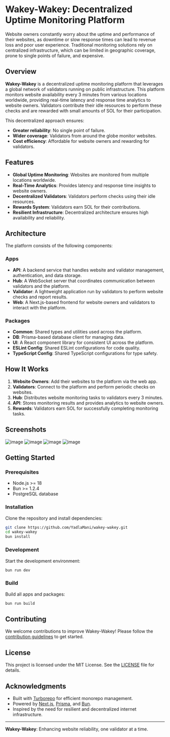 # Wakey-Wakey: Decentralized Uptime Monitoring Platform

Website owners constantly worry about the uptime and performance of their websites, as downtime or slow response times can lead to revenue loss and poor user experience. Traditional monitoring solutions rely on centralized infrastructure, which can be limited in geographic coverage, prone to single points of failure, and expensive.

## Overview

**Wakey-Wakey** is a decentralized uptime monitoring platform that leverages a global network of validators running on public infrastructure. This platform monitors website availability every 3 minutes from various locations worldwide, providing real-time latency and response time analytics to website owners. Validators contribute their idle resources to perform these checks and are rewarded with small amounts of SOL for their participation.

This decentralized approach ensures:

- **Greater reliability**: No single point of failure.
- **Wider coverage**: Validators from around the globe monitor websites.
- **Cost efficiency**: Affordable for website owners and rewarding for validators.

## Features

- **Global Uptime Monitoring**: Websites are monitored from multiple locations worldwide.
- **Real-Time Analytics**: Provides latency and response time insights to website owners.
- **Decentralized Validators**: Validators perform checks using their idle resources.
- **Rewards System**: Validators earn SOL for their contributions.
- **Resilient Infrastructure**: Decentralized architecture ensures high availability and reliability.

## Architecture

The platform consists of the following components:

### Apps

- **API**: A backend service that handles website and validator management, authentication, and data storage.
- **Hub**: A WebSocket server that coordinates communication between validators and the platform.
- **Validator**: A lightweight application run by validators to perform website checks and report results.
- **Web**: A Next.js-based frontend for website owners and validators to interact with the platform.

### Packages

- **Common**: Shared types and utilities used across the platform.
- **DB**: Prisma-based database client for managing data.
- **UI**: A React component library for consistent UI across the platform.
- **ESLint Config**: Shared ESLint configurations for code quality.
- **TypeScript Config**: Shared TypeScript configurations for type safety.

## How It Works

1. **Website Owners**: Add their websites to the platform via the web app.
2. **Validators**: Connect to the platform and perform periodic checks on websites.
3. **Hub**: Distributes website monitoring tasks to validators every 3 minutes.
4. **API**: Stores monitoring results and provides analytics to website owners.
5. **Rewards**: Validators earn SOL for successfully completing monitoring tasks.

## Screenshots

![image](https://github.com/user-attachments/assets/6405a228-c3df-4862-8c9d-238673db723e)
![image](https://github.com/user-attachments/assets/0ac41d04-dde6-446e-942e-e79306bb2a4d)
![image](https://github.com/user-attachments/assets/26184c7e-ff5c-4e56-a2f6-eec396b0f02d)
![image](https://github.com/user-attachments/assets/a63935b2-9af9-495d-970b-0623a44c9321)

## Getting Started

### Prerequisites

- Node.js >= 18
- Bun >= 1.2.4
- PostgreSQL database

### Installation

Clone the repository and install dependencies:

```sh
git clone https://github.com/YadlaMani/wakey-wakey.git
cd wakey-wakey
bun install
```

### Development

Start the development environment:

```sh
bun run dev
```

### Build

Build all apps and packages:

```sh
bun run build
```

## Contributing

We welcome contributions to improve Wakey-Wakey! Please follow the [contribution guidelines](CONTRIBUTING.md) to get started.

## License

This project is licensed under the MIT License. See the [LICENSE](LICENSE) file for details.

## Acknowledgments

- Built with [Turborepo](https://turbo.build/repo) for efficient monorepo management.
- Powered by [Next.js](https://nextjs.org/), [Prisma](https://www.prisma.io/), and [Bun](https://bun.sh).
- Inspired by the need for resilient and decentralized internet infrastructure.

---

**Wakey-Wakey**: Enhancing website reliability, one validator at a time.
